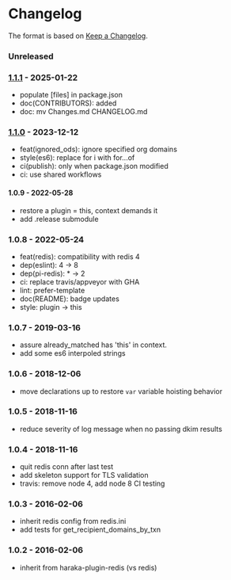 # Changelog

The format is based on [Keep a Changelog](https://keepachangelog.com/).

### Unreleased

### [1.1.1] - 2025-01-22

- populate [files] in package.json
- doc(CONTRIBUTORS): added
- doc: mv Changes.md CHANGELOG.md

### [1.1.0] - 2023-12-12

- feat(ignored_ods): ignore specified org domains
- style(es6): replace for i with for...of
- ci(publish): only when package.json modified
- ci: use shared workflows

#### 1.0.9 - 2022-05-28

- restore a plugin = this, context demands it
- add .release submodule

### 1.0.8 - 2022-05-24

- feat(redis): compatibility with redis 4
- dep(eslint): 4 -> 8
- dep(pi-redis): \* -> 2
- ci: replace travis/appveyor with GHA
- lint: prefer-template
- doc(README): badge updates
- style: plugin -> this

### 1.0.7 - 2019-03-16

- assure already_matched has 'this' in context.
- add some es6 interpoled strings

### 1.0.6 - 2018-12-06

- move declarations up to restore `var` variable hoisting behavior

### 1.0.5 - 2018-11-16

- reduce severity of log message when no passing dkim results

### 1.0.4 - 2018-11-16

- quit redis conn after last test
- add skeleton support for TLS validation
- travis: remove node 4, add node 8 CI testing

### 1.0.3 - 2016-02-06

- inherit redis config from redis.ini
- add tests for get_recipient_domains_by_txn

### 1.0.2 - 2016-02-06

- inherit from haraka-plugin-redis (vs redis)

[1.1.0]: https://github.com/haraka/haraka-plugin-known-senders/releases/tag/1.1.0
[1.1.1]: https://github.com/haraka/haraka-plugin-known-senders/releases/tag/v1.1.1
[1.0.8]: https://github.com/haraka/haraka-plugin-known-senders/releases/tag/1.0.8
[1.0.9]: https://github.com/haraka/haraka-plugin-known-senders/releases/tag/1.0.9
